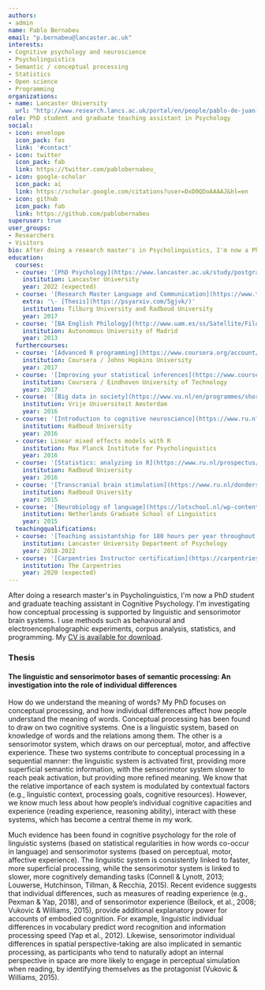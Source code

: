 ```yaml
---
authors:
- admin
name: Pablo Bernabeu
email: "p.bernabeu@lancaster.ac.uk"
interests:
- Cognitive psychology and neuroscience
- Psycholinguistics
- Semantic / conceptual processing
- Statistics
- Open science
- Programming
organizations:
- name: Lancaster University
  url: "http://www.research.lancs.ac.uk/portal/en/people/pablo-de-juan-bernabeu"
role: PhD student and graduate teaching assistant in Psychology
social:
- icon: envelope
  icon_pack: fas
  link: '#contact'
- icon: twitter
  icon_pack: fab
  link: https://twitter.com/pablobernabeu_
- icon: google-scholar
  icon_pack: ai
  link: https://scholar.google.com/citations?user=DxD0QDoAAAAJ&hl=en
- icon: github
  icon_pack: fab
  link: https://github.com/pablobernabeu
superuser: true
user_groups:
- Researchers
- Visitors
bio: After doing a research master's in Psycholinguistics, I'm now a PhD student and graduate teaching assistant in Cognitive Psychology. I'm investigating how conceptual processing is supported by linguistic and sensorimotor brain systems. I use methods such as behavioural and electroencephalographic experiments, corpus analysis, statistics, and programming. My [CV is available for download](https://osf.io/84ktq/download).
education:
  courses:
  - course: '[PhD Psychology](https://www.lancaster.ac.uk/study/postgraduate/postgraduate-courses/psychology-phd/)'
    institution: Lancaster University
    year: 2022 (expected)
  - course: '[Research Master Language and Communication](https://www.tilburguniversity.edu/education/masters-programmes/research-master-linguistics-and-communication-sciences)'
    extra: '\- [Thesis](https://psyarxiv.com/5gjvk/)'
    institution: Tilburg University and Radboud University
    year: 2017
  - course: '[BA English Philology](http://www.uam.es/ss/Satellite/FilosofiayLetras/es/1242658506907/contenidoFinal/Grado_en_Estudios_Ingleses.htm)'
    institution: Autonomous University of Madrid
    year: 2013
  furthercourses:
  - course: '[Advanced R programming](https://www.coursera.org/account/accomplishments/verify/FMNADHCTXZEZ)'
    institution: Coursera / Johns Hopkins University
    year: 2017
  - course: '[Improving your statistical inferences](https://www.coursera.org/account/accomplishments/verify/QET2VHFEHHEK)'
    institution: Coursera / Eindhoven University of Technology
    year: 2017
  - course: '[Big data in society](https://www.vu.nl/en/programmes/short/summer-school/courses/big-data-in-society/index.aspx)'
    institution: Vrije Universiteit Amsterdam
    year: 2016
  - course: '[Introduction to cognitive neuroscience](https://www.ru.nl/alumni/english/@1022468/registration-open-for-radboud-summer-school-2016/)'
    institution: Radboud University
    year: 2016
  - course: Linear mixed effects models with R
    institution: Max Planck Institute for Psycholinguistics
    year: 2016
  - course: '[Statistics: analyzing in R](https://www.ru.nl/prospectus/2016/socsci/courses-osiris/bs/sow-bs82-statistics-analyzing/)'
    institution: Radboud University
    year: 2016
  - course: '[Transcranial brain stimulation](https://www.ru.nl/donders/agenda/donders-tool-kits/vm-tool-kits/donders-brain-stimulation-tool-kit-version-2/)'
    institution: Radboud University
    year: 2015
  - course: '[Neurobiology of language](https://lotschool.nl/wp-content/uploads/2019/06/LOT-Schools-1997-2019-2.pdf)'
    institution: Netherlands Graduate School of Linguistics
    year: 2015
  teachingqualifications:
  - course: '[Teaching assistantship for 180 hours per year throughout PhD](https://www.lancaster.ac.uk/psychology/)'
    institution: Lancaster University Department of Psychology
    year: 2018-2022
  - course: '[Carpentries Instructor certification](https://carpentries.github.io/instructor-training/)'
    institution: The Carpentries
    year: 2020 (expected)
---
```


After doing a research master's in Psycholinguistics, I'm now a PhD student and graduate teaching assistant in Cognitive Psychology. I'm investigating how conceptual processing is supported by linguistic and sensorimotor brain systems. I use methods such as behavioural and electroencephalographic experiments, corpus analysis, statistics, and programming. My [CV is available for download](https://osf.io/84ktq/download).

### **Thesis** 

#### The linguistic and sensorimotor bases of semantic processing: An investigation into the role of individual differences

How do we understand the meaning of words? My PhD focuses on conceptual processing, and how individual differences affect how people understand the meaning of words. Conceptual processing has been found to draw on two cognitive systems. One is a linguistic system, based on knowledge of words and the relations among them. The other is a sensorimotor system, which draws on our perceptual, motor, and affective experience. These two systems contribute to conceptual processing in a sequential manner: the linguistic system is activated first, providing more superficial semantic information, with the sensorimotor system slower to reach peak activation, but providing more refined meaning. We know that the relative importance of each system is modulated by contextual factors (e.g., linguistic context, processing goals, cognitive resources). However, we know much less about how people’s individual cognitive capacities and experience (reading experience, reasoning ability), interact with these systems, which has become a central theme in my work. 

Much evidence has been found in cognitive psychology for the role of linguistic systems (based on statistical regularities in how words co-occur in language) and sensorimotor systems (based on perceptual, motor, affective experience). The linguistic system is consistently linked to faster, more superficial processing, while the sensorimotor system is linked to slower, more cognitively demanding tasks (Connell & Lynott, 2013; Louwerse, Hutchinson, Tillman, & Recchia, 2015). Recent evidence suggests that individual differences, such as measures of reading experience (e.g., Pexman & Yap, 2018), and of sensorimotor experience (Beilock, et al., 2008; Vukovic & Williams, 2015), provide additional explanatory power for accounts of embodied cognition. For example, linguistic individual differences in vocabulary predict word recognition and information processing speed (Yap et al., 2012). Likewise, sensorimotor individual differences in spatial perspective-taking are also implicated in semantic processing, as participants who tend to naturally adopt an internal perspective in space are more likely to engage in perceptual simulation when reading, by identifying themselves as the protagonist (Vukovic & Williams, 2015).

